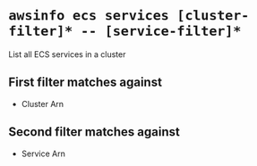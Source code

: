 # `awsinfo ecs services [cluster-filter]* -- [service-filter]*`

List all ECS services in a cluster

## First filter matches against

* Cluster Arn

## Second filter matches against

* Service Arn